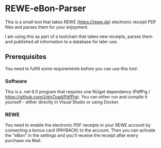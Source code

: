 # REWE-eBon-Parser
This is a small tool that takes REWE (https://rewe.de) electronic receipt PDF files and parses them for your enjoyment. 

I am using this as part of a toolchain that takes new receipts, parses them and published all information to a database for later use.

## Prerequisites
You need to fulfill some requirements before you can use this tool:

### Software
This is a .net 6.0 program that requires one NUget dependency (PdfPig / https://github.com/UglyToad/PdfPig). 
You can either run and compile it yourself - either directly in Visual Studio or using Docker.

### REWE
You need to enable the electronic PDF receipts in your REWE account by connecting a bonus card (PAYBACK) to the account.
Then you can activate the "eBon" in the settings and you'll receive the receipt after every purchase via Mail.

